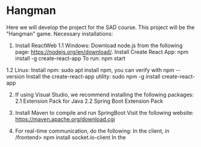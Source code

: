 # Hangman

Here we will develop the project for the SAD course. This project will be the "Hangman" game.
Necessary installations:

1. Install ReactWeb
 1.1 Windows: Download node.js from the following page: https://nodejs.org/en/download/.
 Install Create React App: npm install -g create-react-app
 To run: npm start

 1.2 Linux: Install npm: sudo apt install npm, you can verify with npm --version
 Install the create-react-app utility: sudo npm -g install create-react-app

2. If using Visual Studio, we recommend installing the following packages:
 2.1 Extension Pack for Java
 2.2 Spring Boot Extension Pack

3. Install Maven to compile and run SpringBoot
 Visit the following website: https://maven.apache.org/download.cgi

4. For real-time communication, do the following:
In the client, in /frontend> npm install socket.io-client
In the

